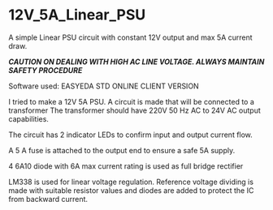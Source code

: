 # 12V_5A_Linear_PSU
A simple Linear PSU circuit with constant 12V output and max 5A current draw. 

***CAUTION ON DEALING WITH HIGH AC LINE VOLTAGE. ALWAYS MAINTAIN SAFETY PROCEDURE***

Software used: EASYEDA STD ONLINE CLIENT VERSION

I tried to make a 12V 5A PSU. A circuit is made that will be connected to a transformer 
The transformer should have 220V 50 Hz AC to 24V AC output capabilities. 

The circuit has 2 indicator LEDs to confirm input and output current flow.

A 5 A fuse is attached to the output end to ensure a safe 5A supply. 

4 6A10 diode with 6A max current rating is used as full bridge rectifier

LM338 is used for linear voltage regulation. Reference voltage dividing is made with  suitable resistor values and diodes are added to protect the IC from backward current. 
